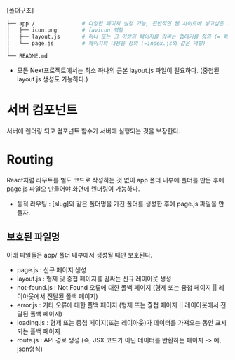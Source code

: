 [폴더구조]

```bash
├── app /               # 다양한 페이지 설정 가능, 전반적인 뒙 사이트에 넣고싶은 페이지 의미
│   ├── icon.png        # favicon 역할
│   ├── layout.js       # 하나 또는 그 이상의 페이지를 감싸는 껍데기를 정의 (= 페이지가 렌더링되는 레이아웃)
│   └── page.js         # 페이지의 내용을 정의 (=index.js와 같은 역할)
│
└── README.md
```

- 모든 Next프로젝트에서는 최소 하나의 근본 layout.js 파일이 필요하다. (중첩된 layout.js 생성도 가능하다.)

# 서버 컴포넌트

서버에 렌더링 되고 컴포넌트 함수가 서버에 실행되는 것을 보장한다.

# Routing

React처럼 라우트를 별도 코드로 작성하는 것 없이 app 폴더 내부에 폴더를 만든 후에 page.js 파일으 만들어야 화면에 렌더링이 가능하다.

- 동적 라우팅 : [slug]와 같은 폴더명을 가진 폴더를 생성한 후에 page.js 파일을 만들자.

## 보호된 파일명

아래 파일들은 app/ 폴더 내부에서 생성될 때만 보호된다.

- page.js : 신규 페이지 생성
- layout.js : 형제 및 중첩 페이지를 감싸는 신규 레이아웃 생성
- not-found.js : Not Found 오류에 대한 폴백 페이지 (형제 또는 즁첩 페이지 || 레이아웃에서 전달된 폴백 페이지)
- error.js : 기타 오류에 대한 폴백 페이지 (형제 또는 즁첩 페이지 || 레이아웃에서 전달된 폴백 페이지)
- loading.js : 형제 또는 중첩 페이지(또는 레이아웃)가 데이터를 가져오는 동안 표시되는 폴백 페이지
- route.js : API 경로 생성 (즉, JSX 코드가 아닌 데이터를 반환하는 페이지 -> 예, json형식)
